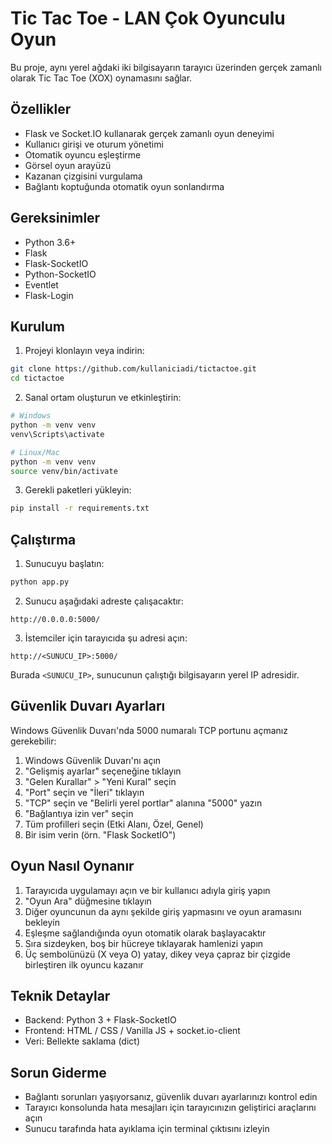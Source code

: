# Tic Tac Toe - LAN Çok Oyunculu Oyun

Bu proje, aynı yerel ağdaki iki bilgisayarın tarayıcı üzerinden gerçek zamanlı olarak Tic Tac Toe (XOX) oynamasını sağlar.

## Özellikler

- Flask ve Socket.IO kullanarak gerçek zamanlı oyun deneyimi
- Kullanıcı girişi ve oturum yönetimi
- Otomatik oyuncu eşleştirme
- Görsel oyun arayüzü
- Kazanan çizgisini vurgulama
- Bağlantı koptuğunda otomatik oyun sonlandırma

## Gereksinimler

- Python 3.6+
- Flask
- Flask-SocketIO
- Python-SocketIO
- Eventlet
- Flask-Login

## Kurulum

1. Projeyi klonlayın veya indirin:
```bash
git clone https://github.com/kullaniciadi/tictactoe.git
cd tictactoe
```

2. Sanal ortam oluşturun ve etkinleştirin:
```bash
# Windows
python -m venv venv
venv\Scripts\activate

# Linux/Mac
python -m venv venv
source venv/bin/activate
```

3. Gerekli paketleri yükleyin:
```bash
pip install -r requirements.txt
```

## Çalıştırma

1. Sunucuyu başlatın:
```bash
python app.py
```

2. Sunucu aşağıdaki adreste çalışacaktır:
```
http://0.0.0.0:5000/
```

3. İstemciler için tarayıcıda şu adresi açın:
```
http://<SUNUCU_IP>:5000/
```
Burada `<SUNUCU_IP>`, sunucunun çalıştığı bilgisayarın yerel IP adresidir.

## Güvenlik Duvarı Ayarları

Windows Güvenlik Duvarı'nda 5000 numaralı TCP portunu açmanız gerekebilir:

1. Windows Güvenlik Duvarı'nı açın
2. "Gelişmiş ayarlar" seçeneğine tıklayın
3. "Gelen Kurallar" > "Yeni Kural" seçin
4. "Port" seçin ve "İleri" tıklayın
5. "TCP" seçin ve "Belirli yerel portlar" alanına "5000" yazın
6. "Bağlantıya izin ver" seçin
7. Tüm profilleri seçin (Etki Alanı, Özel, Genel)
8. Bir isim verin (örn. "Flask SocketIO")

## Oyun Nasıl Oynanır

1. Tarayıcıda uygulamayı açın ve bir kullanıcı adıyla giriş yapın
2. "Oyun Ara" düğmesine tıklayın
3. Diğer oyuncunun da aynı şekilde giriş yapmasını ve oyun aramasını bekleyin
4. Eşleşme sağlandığında oyun otomatik olarak başlayacaktır
5. Sıra sizdeyken, boş bir hücreye tıklayarak hamlenizi yapın
6. Üç sembolünüzü (X veya O) yatay, dikey veya çapraz bir çizgide birleştiren ilk oyuncu kazanır

## Teknik Detaylar

- Backend: Python 3 + Flask-SocketIO
- Frontend: HTML / CSS / Vanilla JS + socket.io-client
- Veri: Bellekte saklama (dict)

## Sorun Giderme

- Bağlantı sorunları yaşıyorsanız, güvenlik duvarı ayarlarınızı kontrol edin
- Tarayıcı konsolunda hata mesajları için tarayıcınızın geliştirici araçlarını açın
- Sunucu tarafında hata ayıklama için terminal çıktısını izleyin 
